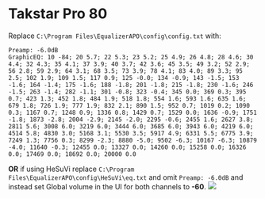 # Takstar Pro 80
Replace `C:\Program Files\EqualizerAPO\config\config.txt` with:
```
Preamp: -6.0dB
GraphicEQ: 10 -84; 20 5.7; 22 5.3; 23 5.2; 25 4.9; 26 4.8; 28 4.6; 30 4.4; 32 4.3; 35 4.1; 37 3.9; 40 3.7; 42 3.6; 45 3.5; 49 3.2; 52 2.9; 56 2.8; 59 2.9; 64 3.1; 68 3.5; 73 3.9; 78 4.1; 83 4.0; 89 3.3; 95 2.5; 102 1.9; 109 1.5; 117 0.9; 125 -0.0; 134 -0.9; 143 -1.5; 153 -1.6; 164 -1.4; 175 -1.6; 188 -1.8; 201 -1.8; 215 -1.8; 230 -1.6; 246 -1.5; 263 -1.4; 282 -1.1; 301 -0.8; 323 -0.4; 345 0.0; 369 0.3; 395 0.7; 423 1.3; 452 1.8; 484 1.9; 518 1.8; 554 1.6; 593 1.6; 635 1.6; 679 1.8; 726 1.9; 777 1.9; 832 2.1; 890 1.5; 952 0.7; 1019 0.2; 1090 0.3; 1167 0.7; 1248 0.9; 1336 0.8; 1429 0.7; 1529 0.0; 1636 -0.9; 1751 -1.8; 1873 -2.8; 2004 -2.9; 2145 -2.0; 2295 -0.6; 2455 1.6; 2627 3.8; 2811 5.6; 3008 6.0; 3219 6.0; 3444 6.0; 3685 6.0; 3943 6.0; 4219 6.0; 4514 5.8; 4830 3.0; 5168 3.1; 5530 3.5; 5917 4.9; 6331 5.5; 6775 3.9; 7249 1.3; 7756 0.3; 8299 -2.3; 8880 -5.0; 9502 -6.3; 10167 -6.3; 10879 -4.0; 11640 -0.3; 12455 0.0; 13327 0.0; 14260 0.0; 15258 0.0; 16326 0.0; 17469 0.0; 18692 0.0; 20000 0.0
```
**OR** if using HeSuVi replace `C:\Program Files\EqualizerAPO\config\HeSuVi\eq.txt` and omit `Preamp: -6.0dB` and instead set Global volume in the UI for both channels to **-60**.
![](https://raw.githubusercontent.com/jaakkopasanen/AutoEq/master/results/Sonoma%20Model%20One/innerfidelity/onear/Takstar%20Pro%2080/Takstar%20Pro%2080.png)